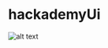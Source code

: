 # hackademyUi

![alt text](https://raw.githubusercontent.com/username/projectname/branch/path/to/img.png)
